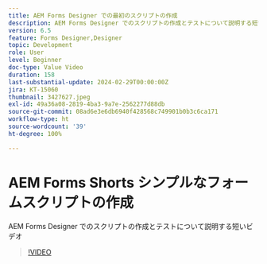 ```yaml
---
title: AEM Forms Designer での最初のスクリプトの作成
description: AEM Forms Designer でのスクリプトの作成とテストについて説明する短いビデオ
version: 6.5
feature: Forms Designer,Designer
topic: Development
role: User
level: Beginner
doc-type: Value Video
duration: 158
last-substantial-update: 2024-02-29T00:00:00Z
jira: KT-15060
thumbnail: 3427627.jpeg
exl-id: 49a36a08-2819-4ba3-9a7e-2562277d88db
source-git-commit: 08ad6e3e6db6940f428568c749901b0b3c6ca171
workflow-type: ht
source-wordcount: '39'
ht-degree: 100%

---
```


# AEM Forms Shorts シンプルなフォームスクリプトの作成

AEM Forms Designer でのスクリプトの作成とテストについて説明する短いビデオ

>[!VIDEO](https://video.tv.adobe.com/v/3427627/?learn=on)
